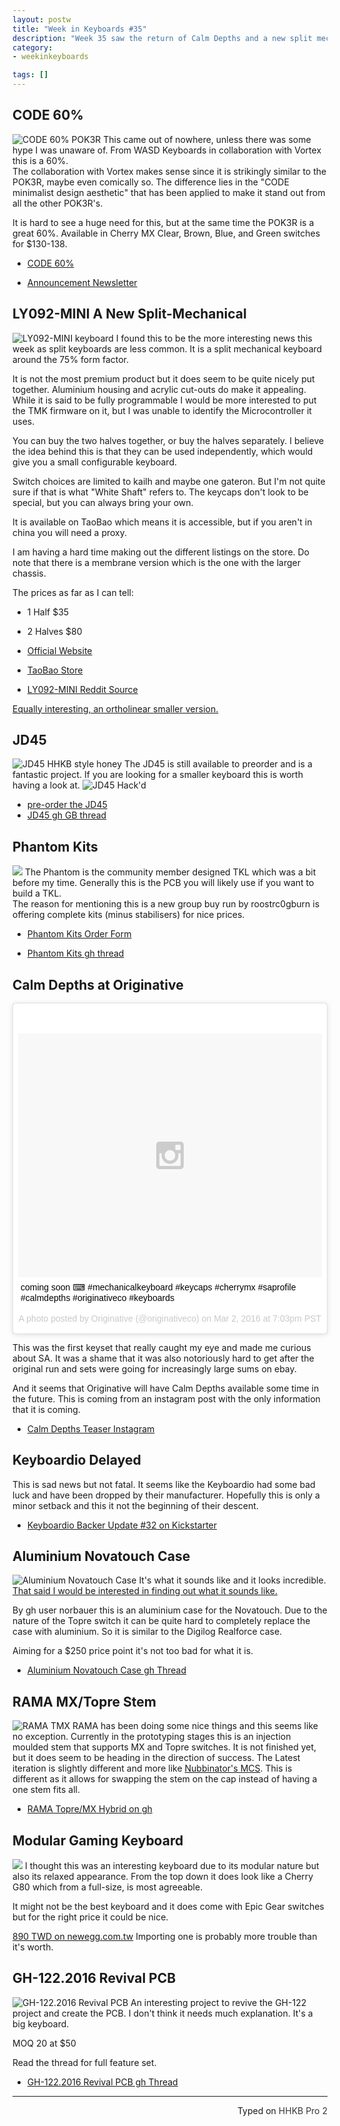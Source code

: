 ```yaml
---
layout: postw
title: "Week in Keyboards #35"
description: "Week 35 saw the return of Calm Depths and a new split mechanical. WASD also began reselling the POK3R."
category: 
- weekinkeyboards

tags: []
---
```


## CODE 60%
![CODE 60% POK3R](https://i.imgur.com/OoNBAnJ.jpg)
This came out of nowhere, unless there was some hype I was unaware of. From WASD Keyboards in collaboration with Vortex this is a 60%.  
The collaboration with Vortex makes sense since it is strikingly similar to the POK3R, maybe even comically so. The difference lies in the "CODE minimalist design aesthetic" that has been applied to make it stand out from all the other POK3R's.

It is hard to see a huge need for this, but at the same time the POK3R is a great 60%.
Available in Cherry MX Clear, Brown, Blue, and Green switches for $130-138.

* [CODE 60%](https://www.wasdkeyboards.com/index.php/products/code-keyboard.html?mc_cid=e30766e2f8&mc_eid=ac3ffc6505)

* [Announcement Newsletter](https://us11.campaign-archive2.com/?u=41bffbeba098c643ef13843f3&id=e30766e2f8&e=ac3ffc6505)

## LY092-MINI A New Split-Mechanical
![LY092-MINI keyboard ](https://i.imgur.com/z8iW9Oj.jpg)
I found this to be the more interesting news this week as split keyboards are less common. It is a split mechanical keyboard around the 75% form factor.

It is not the most premium product but it does seem to be quite nicely put together. Aluminium housing and acrylic cut-outs do make it appealing. While it is said to be fully programmable I would be more interested to put the TMK firmware on it, but I was unable to identify the Microcontroller it uses.

You can buy the two halves together, or buy the halves separately. I believe the idea behind this is that they can be used independently, which would give you a small configurable keyboard.

Switch choices are limited to kailh and maybe one gateron. But I'm not quite sure if that is what "White Shaft" refers to. The keycaps don't look to be special, but you can always bring your own.

It is available on TaoBao which means it is accessible, but if you aren't in china you will need a proxy. 

I am having a hard time making out the different listings on the store. Do note that there is a membrane version which is the one with the larger chassis.

The prices as far as I can tell:
* 1 Half $35
* 2 Halves $80

* [Official Website](https://www.smartyao.com/page930.html)
* [TaoBao Store](https://shop114100401.world.taobao.com/)

* [LY092-MINI Reddit Source](https://redd.it/493uwk)

[Equally interesting, an ortholinear smaller version.](https://www.smartyao.com/page742.html)

## JD45
![JD45 HHKB style honey](https://i.imgur.com/tJmf91Kl.jpg)
The JD45 is still available to preorder and is a fantastic project. If you are looking for a smaller keyboard this is worth having a look at.
![JD45 Hack'd](https://i.imgur.com/DTOwGlil.jpg)

* [pre-order the JD45](https://jd45.carpekeyboards.com/)
* [JD45 gh GB thread](https://geekhack.org/index.php?topic=79797.0)

## Phantom Kits
![](https://i.imgur.com/olJiDCm.jpg)
The Phantom is the community member designed TKL which was a bit before my time. Generally this is the PCB you will likely use if you want to build a TKL.  
The reason for mentioning this is a new group buy run by roostrc0gburn is offering complete kits (minus stabilisers) for nice prices.

* [Phantom Kits Order Form](https://docs.google.com/forms/d/1DDWsYMZOkQE7wWd3n5crk5cs2_v0Fo5l3zSlJWz9uds/viewform?c=0&w=1)

* [Phantom Kits gh thread](https://geekhack.org/index.php?topic=80118.0)

## Calm Depths at Originative
<blockquote class="instagram-media" data-instgrm-captioned data-instgrm-version="6" style=" background:#FFF; border:0; border-radius:3px; box-shadow:0 0 1px 0 rgba(0,0,0,0.5),0 1px 10px 0 rgba(0,0,0,0.15); margin: 1px; max-width:658px; padding:0; width:99.375%; width:-webkit-calc(100% - 2px); width:calc(100% - 2px);"><div style="padding:8px;"> <div style=" background:#F8F8F8; line-height:0; margin-top:40px; padding:40.0925925926% 0; text-align:center; width:100%;"> <div style=" background:url(data:image/png;base64,iVBORw0KGgoAAAANSUhEUgAAACwAAAAsCAMAAAApWqozAAAAGFBMVEUiIiI9PT0eHh4gIB4hIBkcHBwcHBwcHBydr+JQAAAACHRSTlMABA4YHyQsM5jtaMwAAADfSURBVDjL7ZVBEgMhCAQBAf//42xcNbpAqakcM0ftUmFAAIBE81IqBJdS3lS6zs3bIpB9WED3YYXFPmHRfT8sgyrCP1x8uEUxLMzNWElFOYCV6mHWWwMzdPEKHlhLw7NWJqkHc4uIZphavDzA2JPzUDsBZziNae2S6owH8xPmX8G7zzgKEOPUoYHvGz1TBCxMkd3kwNVbU0gKHkx+iZILf77IofhrY1nYFnB/lQPb79drWOyJVa/DAvg9B/rLB4cC+Nqgdz/TvBbBnr6GBReqn/nRmDgaQEej7WhonozjF+Y2I/fZou/qAAAAAElFTkSuQmCC); display:block; height:44px; margin:0 auto -44px; position:relative; top:-22px; width:44px;"></div></div> <p style=" margin:8px 0 0 0; padding:0 4px;"> <a href="https://www.instagram.com/p/BCeaB-LC-N3/" style=" color:#000; font-family:Arial,sans-serif; font-size:14px; font-style:normal; font-weight:normal; line-height:17px; text-decoration:none; word-wrap:break-word;" target="_blank">coming soon ⌨ #mechanicalkeyboard #keycaps #cherrymx #saprofile #calmdepths #originativeco #keyboards</a></p> <p style=" color:#c9c8cd; font-family:Arial,sans-serif; font-size:14px; line-height:17px; margin-bottom:0; margin-top:8px; overflow:hidden; padding:8px 0 7px; text-align:center; text-overflow:ellipsis; white-space:nowrap;">A photo posted by Originative (@originativeco) on <time style=" font-family:Arial,sans-serif; font-size:14px; line-height:17px;" datetime="2016-03-03T03:03:43+00:00">Mar 2, 2016 at 7:03pm PST</time></p></div></blockquote>
<script async defer src="//platform.instagram.com/en_US/embeds.js"></script>

This was the first keyset that really caught my eye and made me curious about SA. It was a shame that it was also notoriously hard to get after the original run and sets were going for increasingly large sums on ebay.

And it seems that Originative will have Calm Depths available some time in the future. This is coming from an instagram post with the only information that it is coming.

* [Calm Depths Teaser Instagram](https://www.instagram.com/p/BCeaB-LC-N3/?taken-by=originativeco)

## Keyboardio Delayed
This is sad news but not fatal. It seems like the Keyboardio had some bad luck and have been dropped by their manufacturer. Hopefully this is only a minor setback and this it not the beginning of their descent.

* [Keyboardio Backer Update #32 on Kickstarter](https://www.kickstarter.com/projects/keyboardio/the-model-01-an-heirloom-grade-keyboard-for-seriou/posts/1501167)

## Aluminium Novatouch Case
![Aluminium Novatouch Case](https://i.imgur.com/UuxI5ru.jpg)
It's what it sounds like and it looks incredible. [That said I would be interested in finding out what it sounds like.](https://youtu.be/OelPpGkggGc)

By gh user norbauer this is an aluminium case for the Novatouch. Due to the nature of the Topre switch it can be quite hard to completely replace the case with aluminium. So it is similar to the Digilog Realforce case.

Aiming for a $250 price point it's not too bad for what it is.

* [Aluminium Novatouch Case gh Thread](https://geekhack.org/index.php?topic=80317.0)

## RAMA MX/Topre Stem
![RAMA TMX ](https://i.imgur.com/BMtaUng.jpg)
RAMA has been doing some nice things and this seems like no exception. Currently in the prototyping stages this is an injection moulded stem that supports MX and Topre switches. It is not finished yet, but it does seem to be heading in the direction of success. The Latest iteration is slightly different and more like [Nubbinator's MCS](https://geekhack.org/index.php?topic=69433.0;nowap). This is different as it allows for swapping the stem on the cap instead of having a one stem fits all.

* [RAMA Topre/MX Hybrid on gh](https://geekhack.org/index.php?topic=69433.0)

## Modular Gaming Keyboard
![](https://i.imgur.com/dKgGnfN.png)
I thought this was an interesting keyboard due to its modular nature but also its relaxed appearance. From the top down it does look like a Cherry G80 which from a full-size, is most agreeable.

It might not be the best keyboard and it does come with Epic Gear switches but for the right price it could be nice.

[890 TWD on newegg.com.tw](https://www.newegg.com.tw/item?itemid=531046) Importing one is probably more trouble than it's worth.

## GH-122.2016 Revival PCB
![GH-122.2016 Revival PCB](https://i.imgur.com/GB5S6xb.png)
An interesting project to revive the GH-122 project and create the PCB. I don't think it needs much explanation. It's a big keyboard.

MOQ 20 at $50

Read the thread for full feature set.

* [GH-122.2016 Revival PCB gh Thread](https://geekhack.org/index.php?topic=80326.0)

---------------------------------

<p style="text-align: right" title="Equipped with Hasu's alternative controller">Typed on <font color="#373737">HHKB Pro 2</font></p>
